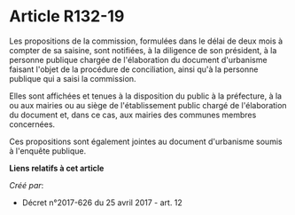 # Article R132-19

Les propositions de la commission, formulées dans le délai de deux mois à compter de sa saisine, sont notifiées, à la
diligence de son président, à la personne publique chargée de l'élaboration du document d'urbanisme faisant l'objet de la
procédure de conciliation, ainsi qu'à la personne publique qui a saisi la commission.

Elles sont affichées et tenues à la disposition du public à la préfecture, à la ou aux mairies ou au siège de l'établissement
public chargé de l'élaboration du document et, dans ce cas, aux mairies des communes membres concernées.

Ces propositions sont également jointes au document d'urbanisme soumis à l'enquête publique.

**Liens relatifs à cet article**

_Créé par_:

  - Décret n°2017-626 du 25 avril 2017 - art. 12

